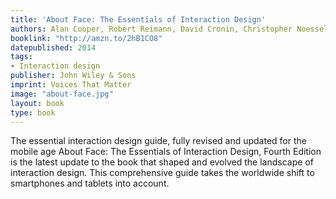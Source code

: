 ```yaml
---
title: 'About Face: The Essentials of Interaction Design'
authors: Alan Cooper, Robert Reimann, David Cronin, Christopher Noessel
booklink: "http://amzn.to/2hB1CO8"
datepublished: 2014
tags:
- Interaction design
publisher: John Wiley & Sons
imprint: Voices That Matter
image: "about-face.jpg"
layout: book
type: book
---
```

The essential interaction design guide, fully revised and updated for the mobile age About Face: The Essentials of Interaction Design, Fourth Edition is the latest update to the book that shaped and evolved the landscape of interaction design. This comprehensive guide takes the worldwide shift to smartphones and tablets into account. 